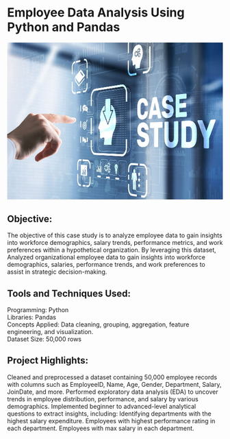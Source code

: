 # Employee Data Analysis Using Python and Pandas

![image](https://github.com/harpreet-kaur87/Employee_Data_Analysis_Project/blob/main/case_study_image.jpg)

## Objective:
The objective of this case study is to analyze employee data to gain insights into workforce demographics, salary trends, performance metrics, and work preferences within a hypothetical organization. By leveraging this dataset, Analyzed organizational employee data to gain insights into workforce demographics, salaries, performance trends, and work preferences to assist in strategic decision-making.

## Tools and Techniques Used:
Programming: Python  
Libraries: Pandas  
Concepts Applied: Data cleaning, grouping, aggregation, feature engineering, and visualization.  
Dataset Size: 50,000 rows  

## Project Highlights:
Cleaned and preprocessed a dataset containing 50,000 employee records with columns such as EmployeeID, Name, Age, Gender, Department, Salary, JoinDate, and more.
Performed exploratory data analysis (EDA) to uncover trends in employee distribution, performance, and salary by various demographics.
Implemented beginner to advanced-level analytical questions to extract insights, including:
Identifying departments with the highest salary expenditure.
Employees with highest performance rating in each department.
Employees with max salary in each department.

